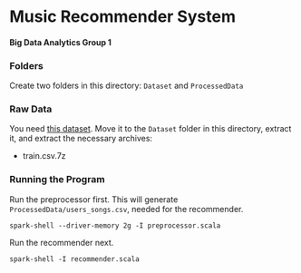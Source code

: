 # Music Recommender System
#### Big Data Analytics Group 1

### Folders
Create two folders in this directory: `Dataset` and `ProcessedData`

### Raw Data
You need [this dataset](https://www.kaggle.com/competitions/kkbox-music-recommendation-challenge/data).
Move it to the `Dataset` folder in this directory, extract it, and extract the necessary archives:
* train.csv.7z

### Running the Program
Run the preprocessor first. This will generate `ProcessedData/users_songs.csv`, needed for the recommender.

    spark-shell --driver-memory 2g -I preprocessor.scala

Run the recommender next.

    spark-shell -I recommender.scala
